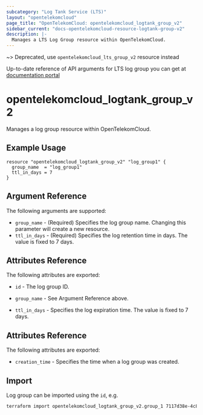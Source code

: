 ```yaml
---
subcategory: "Log Tank Service (LTS)"
layout: "opentelekomcloud"
page_title: "OpenTelekomCloud: opentelekomcloud_logtank_group_v2"
sidebar_current: "docs-opentelekomcloud-resource-logtank-group-v2"
description: |-
  Manages a LTS Log Group resource within OpenTelekomCloud.
---
```


~>
Deprecated, use `opentelekomcloud_lts_group_v2` resource instead

Up-to-date reference of API arguments for LTS log group you can get at
[documentation portal](https://docs.otc.t-systems.com/log-tank-service/api-ref/log_group_management_new_version)

# opentelekomcloud_logtank_group_v2

Manages a log group resource within OpenTelekomCloud.

## Example Usage

```hcl
resource "opentelekomcloud_logtank_group_v2" "log_group1" {
  group_name  = "log_group1"
  ttl_in_days = 7
}
```

## Argument Reference

The following arguments are supported:

* `group_name` - (Required) Specifies the log group name.
  Changing this parameter will create a new resource.
* `ttl_in_days` - (Required) Specifies the log retention time in days.
  The value is fixed to 7 days.

## Attributes Reference

The following attributes are exported:

* `id` - The log group ID.

* `group_name` - See Argument Reference above.

* `ttl_in_days` - Specifies the log expiration time. The value is fixed to 7 days.

## Attributes Reference

The following attributes are exported:

* `creation_time` - Specifies the time when a log group was created.

## Import

Log group can be imported using the `id`, e.g.

```sh
terraform import opentelekomcloud_logtank_group_v2.group_1 7117d38e-4c8f-4624-a505-bd96b97d024c
```
